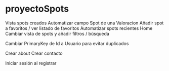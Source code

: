 # proyectoSpots

Vista spots creados
Automatizar campo Spot de una Valoracion
Añadir spot a favoritos / ver listado de favoritos
Automatizar spots recientes Home
Cambiar vista de spots y añadir filtros / búsqueda

Cambiar PrimaryKey de Id a Usuario para evitar duplicados

Crear about
Crear contacto

Iniciar sesión al registrar
